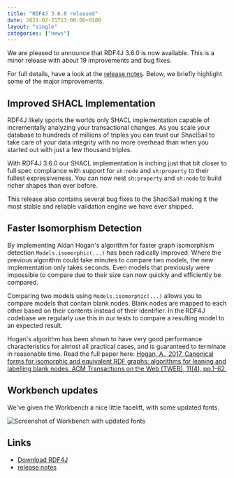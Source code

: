 ```yaml
---
title: "RDF4J 3.6.0 released"
date: 2021-02-21T13:00:00+0100
layout: "single"
categories: ["news"]
---
```

We are pleased to announce that RDF4J 3.6.0 is now available. This is a minor release with about 19 
improvements and bug fixes.

For full details, have a look at the [release notes](/release-notes/3.6.0). Below, we briefly highlight some
of the major improvements.

<!--more-->

## Improved SHACL Implementation
RDF4J likely sports the worlds only SHACL implementation capable of incrementally analyzing your transactional changes.
As you scale your database to hundreds of millions of triples you can trust our ShaclSail to take care of 
your data integrity with no more overhead than when you started out with just a few thousand triples. 

With RDF4J 3.6.0 our SHACL implementation is inching just that bit closer to full spec compliance with 
support for `sh:node` and `sh:property` to their fullest expressiveness. You can now nest `sh:property`
and `sh:node` to build richer shapes than ever before. 

This release also contains several bug fixes to the ShaclSail making it the most stable and reliable validation
engine we have ever shipped.


## Faster Isomorphism Detection
By implementing Aidan Hogan's algorithm for faster graph isomorphism detection `Models.isomorphic(...)`
has been radically improved. Where the previous algorithm could take minutes to compare two models, the
new implementation only takes seconds. Even models that previously were impossible to compare due to 
their size can now quickly and efficiently be compared.

Comparing two models using `Models.isomorphic(...)` allows you to compare models that contain blank 
nodes. Blank nodes are mapped to each other based on their contents instead of their identifier. In the
RDF4J codebase we regularly use this in our tests to compare a resulting model to an expected result. 

Hogan's algorithm has been shown to have very good performance characteristics for almost all practical
cases, and is guaranteed to terminate in reasonable time. Read the full paper here: [Hogan, A., 2017. Canonical forms for isomorphic and equivalent RDF graphs: algorithms for leaning and labelling blank nodes. ACM Transactions on the Web (TWEB), 11(4), pp.1-62.](http://aidanhogan.com/docs/rdf-canonicalisation.pdf)


## Workbench updates
We've given the Workbench a nice little facelift, with some updated fonts. 

<img src="/news/images/screenshot_of_workbench_for_3_6_0_release.png" alt="Screenshot of Workbench with updated fonts" class="img-responsive"/>


## Links

- [Download RDF4J](/download/)
- [release notes](/release-notes/3.6.0)

